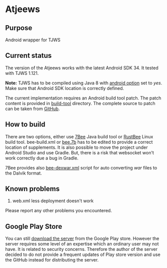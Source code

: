 # Atjeews

## Purpose
Android wrapper for TJWS

## Current status
The version of the Atjeews works with the latest Android SDK 34. It tested with TJWS 1.121. 

**Note:** TJWS has to be compiled using Java 8 with [android option](https://sourceforge.net/p/tjws/git/ci/master/tree/1.x/env.xml#l50) set to *yes*. Make sure that Android SDK location is correctly defined.

The current implementation requires an Android build tool patch. The patch content is provided
in [build-tool](https://github.com/drogatkin/Atjeews/tree/master/build-tool) directory. The complete source to patch can be taken from [GitHub](https://github.com/miracle2k/android-platform_sdk).

## How to build
There are two options, either use [7Bee](https://github.com/drogatkin/7Bee) Java build tool
or [RustBee](https://gitlab.com/tools6772135/rusthub/-/tree/master)  Linux build tool. bee-build.xml or [bee.7b](https://github.com/drogatkin/Atjeews/blob/master/bee.7b) has to be edited to provide
a correct location of supplements. It is also possible to move the project under Android Studio and use Gradle. But, there
is a risk that websocket won't work correctly due a bug in Gradle.

7Bee provides also [bee-dexwar.xml](https://github.com/drogatkin/Atjeews/blob/master/bee-dexwar.xml) script for auto converting *war* files to the Dalvik format.

## Known problems
1. web.xml less deployment doesn't work

Please report any other problems you encountered.

## Google Play Store
You can still [download the server](
https://play.google.com/store/apps/details?id=rogatkin.mobile.web&hl=en) from the Google Play store. However the server requires some level
of an expertise which an ordinary user may not have. It is related to security concerns. Therefore the author
of the server decided to do not provide a frequent updates of Play store version and use the GitHub instead for distributing the server.


